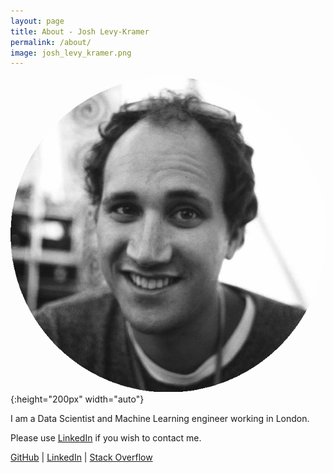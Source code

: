 ```yaml
---
layout: page
title: About - Josh Levy-Kramer
permalink: /about/
image: josh_levy_kramer.png
---
```


![Josh Levy-Kramer](https://raw.githubusercontent.com/joshlk/www.robotchinwag.com/master/static/img/josh_levy_kramer.png  "Josh Levy-Kramer"){:height="200px" width="auto"}

I am a Data Scientist and Machine Learning engineer working in London.

Please use [LinkedIn](https://www.linkedin.com/in/joshlevykramer) if you wish to contact me.

[GitHub](https://github.com/joshlk) \| [LinkedIn](https://www.linkedin.com/in/joshlevykramer) \| [Stack Overflow](https://stackoverflow.com/users/1110328/joshlk)
